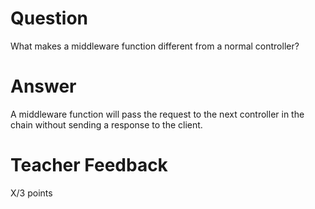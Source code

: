 <!-- @format -->

# Question

What makes a middleware function different from a normal controller?

# Answer

A middleware function will pass the request to the next controller in the chain without sending a response to the client.

# Teacher Feedback

X/3 points
